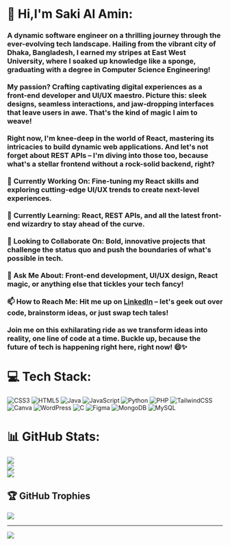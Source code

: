 # 💫 Hi,I'm Saki Al Amin:
### A dynamic software engineer on a thrilling journey through the ever-evolving tech landscape. Hailing from the vibrant city of Dhaka, Bangladesh, I earned my stripes at East West University, where I soaked up knowledge like a sponge, graduating with a degree in Computer Science Engineering!<br><br>My passion? Crafting captivating digital experiences as a front-end developer and UI/UX maestro. Picture this: sleek designs, seamless interactions, and jaw-dropping interfaces that leave users in awe. That's the kind of magic I aim to weave!<br><br>Right now, I'm knee-deep in the world of React, mastering its intricacies to build dynamic web applications. And let's not forget about REST APIs – I'm diving into those too, because what's a stellar frontend without a rock-solid backend, right?<br><br>🔭 **Currently Working On:** Fine-tuning my React skills and exploring cutting-edge UI/UX trends to create next-level experiences.<br><br>🌱 **Currently Learning:** React, REST APIs, and all the latest front-end wizardry to stay ahead of the curve.<br><br>👯 **Looking to Collaborate On:** Bold, innovative projects that challenge the status quo and push the boundaries of what's possible in tech.<br><br>💬 **Ask Me About:** Front-end development, UI/UX design, React magic, or anything else that tickles your tech fancy!<br><br>📫 **How to Reach Me:** Hit me up on [LinkedIn](www.linkedin.com/in/sakialamin2000) – let's geek out over code, brainstorm ideas, or just swap tech tales!<br><br>Join me on this exhilarating ride as we transform ideas into reality, one line of code at a time. Buckle up, because the future of tech is happening right here, right now! 😄✨


# 💻 Tech Stack:
![CSS3](https://img.shields.io/badge/css3-%231572B6.svg?style=for-the-badge&logo=css3&logoColor=white) ![HTML5](https://img.shields.io/badge/html5-%23E34F26.svg?style=for-the-badge&logo=html5&logoColor=white) ![Java](https://img.shields.io/badge/java-%23ED8B00.svg?style=for-the-badge&logo=openjdk&logoColor=white) ![JavaScript](https://img.shields.io/badge/javascript-%23323330.svg?style=for-the-badge&logo=javascript&logoColor=%23F7DF1E) ![Python](https://img.shields.io/badge/python-3670A0?style=for-the-badge&logo=python&logoColor=ffdd54) ![PHP](https://img.shields.io/badge/php-%23777BB4.svg?style=for-the-badge&logo=php&logoColor=white) ![TailwindCSS](https://img.shields.io/badge/tailwindcss-%2338B2AC.svg?style=for-the-badge&logo=tailwind-css&logoColor=white) ![Canva](https://img.shields.io/badge/Canva-%2300C4CC.svg?style=for-the-badge&logo=Canva&logoColor=white) ![WordPress](https://img.shields.io/badge/WordPress-%23117AC9.svg?style=for-the-badge&logo=WordPress&logoColor=white) ![C](https://img.shields.io/badge/c-%2300599C.svg?style=for-the-badge&logo=c&logoColor=white) ![Figma](https://img.shields.io/badge/figma-%23F24E1E.svg?style=for-the-badge&logo=figma&logoColor=white) ![MongoDB](https://img.shields.io/badge/MongoDB-%234ea94b.svg?style=for-the-badge&logo=mongodb&logoColor=white) ![MySQL](https://img.shields.io/badge/mysql-%2300000f.svg?style=for-the-badge&logo=mysql&logoColor=white)
# 📊 GitHub Stats:
![](https://github-readme-stats.vercel.app/api?username=SakiAlAmin01&theme=radical&hide_border=false&include_all_commits=false&count_private=false)<br/>
![](https://github-readme-streak-stats.herokuapp.com/?user=SakiAlAmin01&theme=radical&hide_border=false)<br/>
![](https://github-readme-stats.vercel.app/api/top-langs/?username=SakiAlAmin01&theme=radical&hide_border=false&include_all_commits=false&count_private=false&layout=compact)

## 🏆 GitHub Trophies
![](https://github-profile-trophy.vercel.app/?username=SakiAlAmin01&theme=radical&no-frame=false&no-bg=true&margin-w=4)

---
[![](https://visitcount.itsvg.in/api?id=SakiAlAmin01&icon=0&color=4)](https://visitcount.itsvg.in)

<!-- Proudly created with GPRM ( https://gprm.itsvg.in ) -->
